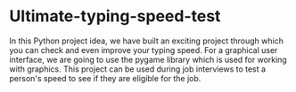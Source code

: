 # Ultimate-typing-speed-test
In this Python project idea, we have built an exciting project through which you can check and even improve your typing speed. For a graphical user interface, we are going to use the pygame library which is used for working with graphics. This project can be used during job interviews to test a person's speed to see if they are eligible for the job.

